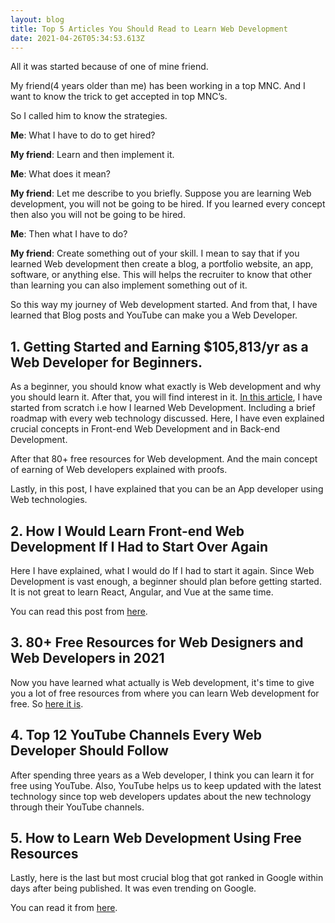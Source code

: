 ```yaml
---
layout: blog
title: Top 5 Articles You Should Read to Learn Web Development
date: 2021-04-26T05:34:53.613Z
---
```

All it was started because of one of mine friend.

My friend(4 years older than me) has been working in a top MNC. And I want to know the trick to get accepted in top MNC’s.

So I called him to know the strategies.

**Me**: What I have to do to get hired?

**My friend**: Learn and then implement it.

**Me**: What does it mean?

**My friend**: Let me describe to you briefly. Suppose you are learning Web development, you will not be going to be hired. If you learned every concept then also you will not be going to be hired.

**Me**: Then what I have to do?

**My friend**: Create something out of your skill. I mean to say that if you learned Web development then create a blog, a portfolio website, an app, software, or anything else. This will helps the recruiter to know that other than learning you can also implement something out of it.

So this way my journey of Web development started. And from that, I have learned that Blog posts and YouTube can make you a Web Developer.

## 1. Getting Started and Earning $105,813/yr as a Web Developer for Beginners.

As a beginner, you should know what exactly is Web development and why you should learn it. After that, you will find interest in it. [In this article](https://medium.com/code-blog/getting-started-and-earning-105-813-yr-as-a-web-developer-for-beginners-19b2cd26fcc2), I have started from scratch i.e how I learned Web Development. Including a brief roadmap with every web technology discussed. Here, I have even explained crucial concepts in Front-end Web Development and in Back-end Development.

After that 80+ free resources for Web development. And the main concept of earning of Web developers explained with proofs.

Lastly, in this post, I have explained that you can be an App developer using Web technologies.

## 2. How I Would Learn Front-end Web Development If I Had to Start Over Again

Here I have explained, what I would do If I had to start it again. Since Web Development is vast enough, a beginner should plan before getting started. It is not great to learn React, Angular, and Vue at the same time.

You can read this post from [here](https://javascript.plainenglish.io/how-i-would-learn-front-end-web-development-if-i-had-to-start-over-again-24e6228050d0).

## 3. 80+ Free Resources for Web Designers and Web Developers in 2021

Now you have learned what actually is Web development, it's time to give you a lot of free resources from where you can learn Web development for free. So [here it is](https://javascript.plainenglish.io/80-free-resources-for-web-designers-and-web-developers-in-2021-f400be2875ea).

## 4. Top 12 YouTube Channels Every Web Developer Should Follow

After spending three years as a Web developer, I think you can learn it for free using YouTube. Also, YouTube helps us to keep updated with the latest technology since top web developers updates about the new technology through their YouTube channels.

## 5. How to Learn Web Development Using Free Resources

Lastly, here is the last but most crucial blog that got ranked in Google within days after being published. It was even trending on Google.

You can read it from [here](https://www.freecodecamp.org/news/learn-web-development-for-free/).